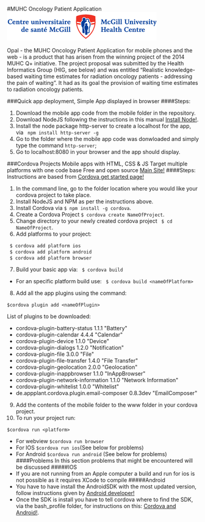 #MUHC Oncology Patient Application
![Opal](/mobile/img/muhc-logo-text.png)

Opal - the MUHC Oncology Patient Application for mobile phones and the web - is a product that has arisen from the winning project of the 2014 MUHC Q+ initiative. The project proposal was submitted by the Health Informatics Group (HIG, see below) and was entitled “Realistic knowledge-based waiting time estimates for radiation oncology patients - addressing the pain of waiting”. It had as its goal the provision of waiting time estimates to radiation oncology patients. 

###Quick app deployment, Simple App displayed in browser
####Steps:
1. Download the mobile app code from the mobile folder in the repository.
2. Download NodeJS following the instructions in this manual [Install Node!](https://nodejs.org/en/download/).
3. Install the node package http-server to create a localhost for the app, via ` npm install http-server -g`
4. Go to the folder where the mobile app code was donwloaded and simply type the command `http-server`;
5. Go to localhost:8080 in your browser and the app should display.

###Cordova Projects
Mobile apps with HTML, CSS & JS
Target multiple platforms with one code base
Free and open source
[Main Site!](https://cordova.apache.org/)
####Steps:
Instructions are based from [Cordova get started page!](https://cordova.apache.org/#getstarted)

1. In the command line, go to the folder location where you would like your cordova project to take place.
2. Install NodeJS and NPM as per the instructions above.
3. Install Cordova via `$ npm install -g cordova`.
4.  Create a Cordova Project `$ cordova create NameOfProject`.
5. Change directory to your newly created cordova project ` $ cd NameOfProject`.
6. Add platforms to your project:
```
 $ cordova add platform ios
 $ cordova add platform android
 $ cordova add platform browser
```
7. Build your basic app via:
``` $ cordova build```
  * For an specific platform build use:
``` $ cordova build <nameOfPlatform>```
8. Add all the app plugins using the command:
```
$cordova plugin add <nameOfPlugin>
```
List of plugins to be downloaded:
* cordova-plugin-battery-status 1.1.1 "Battery"
* cordova-plugin-calendar 4.4.4 "Calendar"
* cordova-plugin-device 1.1.0 "Device"
* cordova-plugin-dialogs 1.2.0 "Notification"
* cordova-plugin-file 3.0.0 "File"
* cordova-plugin-file-transfer 1.4.0 "File Transfer"
* cordova-plugin-geolocation 2.0.0 "Geolocation"
* cordova-plugin-inappbrowser 1.1.0 "InAppBrowser"
* cordova-plugin-network-information 1.1.0 "Network Information"
* cordova-plugin-whitelist 1.0.0 "Whitelist"
* de.appplant.cordova.plugin.email-composer 0.8.3dev "EmailComposer"
9. Add the contents of the mobile folder to the www folder in your cordova project.
10. To run your project run:
```
$cordova run <platform>
```
  * For webview `$cordova run browser`
  * For IOS `$cordova run ios`(See below for problems)
  * For Android `$cordova run android` (See below for problems)
####Problems
In this section problems that might be encountered will be discussed 
#####IOS
* If you are not running from an Apple computer a build and run for ios is not possible as it requires XCode to compile
#####Android
* You have to have install the AndroidSDK with the most updated version, follow instructions given by [Android developer!](http://developer.android.com/sdk/installing/index.html)
* Once the SDK is install you have to tell cordova where to find the SDK, via the bash_profile folder, for instructions on this:
[Cordova and Android!](https://cordova.apache.org/docs/en/2.5.0/guide/getting-started/android/). 



